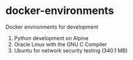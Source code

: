 # docker-environments
Docker environments for development

1. Python development on Alpine
2. Oracle Linux with the GNU C Compiler
3. Ubuntu for network security testing (340.1 MB)

